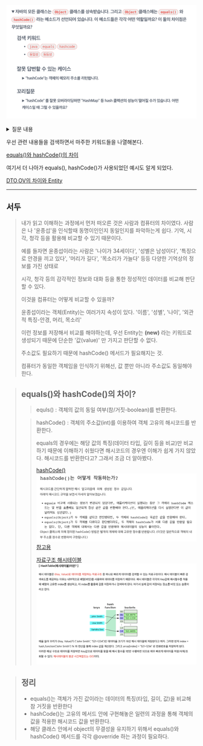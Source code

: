 
![question](..%2Fimages%2F000Question.png)

<details>
<summary>질문 내용</summary>
<div markdown="1">
자바의 모든 클래스는 Object 클래스를 상속받는다. 그리고 Object 클래스에는 equals()와 hashCode()라는 메서드가 선언되어있습니다.
이 메서드들은 각각 어떤 역할일까요? 이 둘의 차이점은 무엇일까요?

</div>
</details>


우선 관련 내용들을 검색하면서 마주한 키워드들을 나열해본다.

[equals()와 hashCode()의 차이](https://youngjinmo.github.io/2021/05/equals-hashcode/)

여기서 더 나아가 equals(), hashCode()가 사용되었던 예시도 알게 되었다.

[DTO,OV의 차이와 Entity](https://youngjinmo.github.io/2021/04/dto-vo-entity/)

---

## 서두
> 내가 읽고 이해하는 과정에서 먼저 떠오른 것은 사람과 컴퓨터의 차이였다. 사람은 나 '윤종섭'을 인식할때 동명이인인지 동일인지를 파악하는게 쉽다.
> 기억, 시각, 청각 등을 활용해 비교할 수 있기 때문이다. 
> 
> 예를 들자면 윤종섭이라는 사람은 '나이가 34세이다', '성별은 남성이다', '특징으로 안경을 끼고 있다', '머리가 길다', '목소리가 가늘다' 등등 다양한 기억상의 정보를 가진 상태로
> 
> 시각, 청각 등의 감각적인 정보와 대화 등을 통한 정성적인 데이터를 비교해 판단할 수 있다. 
> 
> 이것을 컴퓨터는 어떻게 비교할 수 있을까?
> 
> 윤종섭이라는 객체(Entity)는 여러가지 속성이 있다. '이름', '성별', '나이', '외관적 특징-안경, 머리, 목소리'
> 
> 이런 정보를 저장해서 비교를 해야하는데, 우선 Entity는 __(new)__ 라는 키워드로 생성되기 때문에 단순한 '값(value)' 만 가지고 판단할 수 없다.
> 
> 주소값도 필요하기 때문에 hashCode() 메서드가 필요해지는 것.
> 
> 컴퓨터가 동일한 객체임을 인식하기 위해선, 값 뿐만 아니라 주소값도 동일해야한다.


> ## equals()와 hashCode()의 차이?
> > equls() : 객체의 값의 동일 여부(참/거짓-boolean)를 반환한다.
> 
> > hashCode() : 객체의 주소값(int)를 이용하여 객체 고유의 해시코드를 반환한다.
> >
> > equals의 경우에는 해당 값의 특징(데이터 타입, 길이 등을 비교)만 비교하기 때문에 이해하기 쉬웠다면 해시코드의 경우엔 이해가 쉽게 가지 않았다. 해시코드를 반환한다고?
> > 그래서 조금 더 알아봤다.
> >
> > [hashCode()](https://devlog-wjdrbs96.tistory.com/243)
> ![hashCode.png](..%2Fimages%2FhashCode.png)
> [참고용](C:\Users\pc\git\ToDev-TIL\DevYoon.java)
> >
> > [자료구조 해시테이블](https://mangkyu.tistory.com/102)
>![hashTable.png](..%2Fimages%2FhashTable.png)
> > 


> ## 정리
> - equals()는 객체가 가진 값이라는 데이터의 특징(타입, 길이, 값)을 비교해 참 거짓을 반환한다
> - hashCode()는 고유의 메서드 안에 구현해놓은 일련의 과정을 통해 객체의 값을 적용한 해시코드 값을 반환한다.
> - 해당 클래스 안에서 object의 무결성을 유지하기 위해서 equals()와 hashCode() 메서드를 각각 @override 하는 과정이 필요하다.
